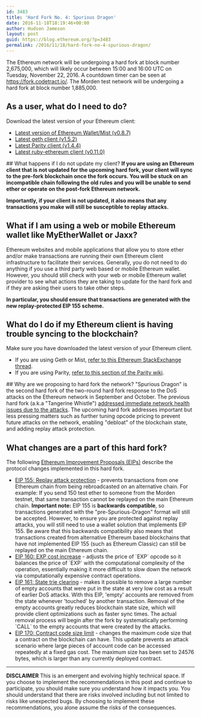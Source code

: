 ```yaml
---
id: 3483
title: 'Hard Fork No. 4: Spurious Dragon'
date: 2016-11-18T18:19:46+00:00
author: Hudson Jameson
layout: post
guid: https://blog.ethereum.org/?p=3483
permalink: /2016/11/18/hard-fork-no-4-spurious-dragon/
---
```

The Ethereum network will be undergoing a hard fork at block number 2,675,000, which will likely occur between 15:00 and 16:00 UTC on Tuesday, November 22, 2016. A countdown timer can be seen at <a href="https://fork.codetract.io/" target="_blank">https://fork.codetract.io/</a>. The Morden test network will be undergoing a hard fork at block number 1,885,000.

## As a user, what do I need to do?

<span style="font-weight: 400;">Download the latest version of your Ethereum client:</span>
<ul>
 	<li><a href="https://github.com/ethereum/mist/releases/latest" target="_blank">Latest version of Ethereum Wallet/Mist (v0.8.7)</a></li>
 	<li><a href="https://github.com/ethereum/go-ethereum/releases/latest" target="_blank">Latest geth client (v1.5.2)</a></li>
 	<li><a href="https://github.com/ethcore/parity/releases/latest" target="_blank">Latest Parity client (v1.4.4)</a></li>
 	<li><a href="https://github.com/cryptape/ruby-ethereum/releases/latest" target="_blank">Latest ruby-ethereum client (v0.11.0)</a></li>
</ul>
## What happens if I do not update my client?
<strong>If you are using an Ethereum client that is not updated for the upcoming hard fork, your client will sync to the pre-fork blockchain once the fork occurs. You will be stuck on an incompatible chain following the old rules and you will be unable to send ether or operate on the post-fork Ethereum network.</strong>

<strong>Importantly, if your client is not updated, it also means that any transactions you make will still be susceptible to replay attacks.</strong>

## What if I am using a web or mobile Ethereum wallet like MyEtherWallet or Jaxx?
Ethereum websites and mobile applications that allow you to store ether and/or make transactions are running their own Ethereum client infrastructure to facilitate their services. Generally, you do not need to do anything if you use a third party web based or mobile Ethereum wallet. However, you should still check with your web or mobile Ethereum wallet provider to see what actions they are taking to update for the hard fork and if they are asking their users to take other steps.

<strong>In particular, you should ensure that transactions are generated with the new replay-protected EIP 155 scheme.</strong>

## What do I do if my Ethereum client is having trouble syncing to the blockchain?
Make sure you have downloaded the latest version of your Ethereum client.
<ul>
 	<li>If you are using Geth or Mist, <a href="http://ethereum.stackexchange.com/questions/603/help-with-very-slow-mist-sync" target="_blank">refer to this Ethereum StackExchange thread</a>.</li>
 	<li>If you are using Parity, <a href="https://github.com/ethcore/parity/wiki/FAQ#what-can-i-do-when-parity-has-trouble-getting-in-sync" target="_blank">refer to this section of the Parity wiki</a>.</li>
</ul>
## Why are we proposing to hard fork the network?
"Spurious Dragon" is the second hard fork of the two-round hard fork response to the DoS attacks on the Ethereum network in September and October. The previous hard fork (a.k.a "Tangerine Whistle") <a href="https://blog.ethereum.org/2016/10/18/faq-upcoming-ethereum-hard-fork/" target="_blank">addressed immediate network health issues due to the attacks</a>. The upcoming hard fork addresses important but less pressing matters such as further tuning opcode pricing to prevent future attacks on the network, enabling "debloat" of the blockchain state, and adding replay attack protection.

## What changes are a part of this hard fork?
The following <a href="https://github.com/ethereum/EIPs" target="_blank">Ethereum Improvement Proposals (EIPs)</a> describe the protocol changes implemented in this hard fork.
<ul>
 	<li><a href="https://github.com/ethereum/EIPs/issues/155" target="_blank">EIP 155: Replay attack protection</a> - prevents transactions from one Ethereum chain from being rebroadcasted on an alternative chain. For example: If you send 150 test ether to someone from the Morden testnet, that same transaction cannot be replayed on the main Ethereum chain. <strong>Important note:</strong> EIP 155 is <strong>backwards compatible</strong>, so transactions generated with the "pre-Spurious-Dragon" format will still be accepted. However, to ensure you are protected against replay attacks, you will still need to use a wallet solution that implements EIP 155.
Be aware that this backwards compatibility also means that transactions created from alternative Ethereum based blockchains that have not implemented EIP 155 (such as Ethereum Classic) can still be replayed on the main Ethereum chain.</li>
 	<li><a href="https://github.com/ethereum/EIPs/issues/160" target="_blank">EIP 160: EXP cost increase</a> - adjusts the price of `EXP` opcode so it balances the price of `EXP` with the computational complexity of the operation, essentially making it more difficult to slow down the network via computationally expensive contract operations.</li>
 	<li><a href="https://github.com/ethereum/EIPs/issues/161" target="_blank">EIP 161: State trie clearing</a> - makes it possible to remove a large number of empty accounts that were put in the state at very low cost as a result of earlier DoS attacks. With this EIP, 'empty' accounts are removed from the state whenever 'touched' by another transaction. Removal of the empty accounts greatly reduces blockchain state size, which will provide client optimizations such as faster sync times. The actual removal process will begin after the fork by systematically performing `CALL` to the empty accounts that were created by the attacks.</li>
 	<li><a href="https://github.com/ethereum/EIPs/issues/170" target="_blank">EIP 170: Contract code size limit</a> - changes the maximum code size that a contract on the blockchain can have. This update prevents an attack scenario where large pieces of account code can be accessed repeatedly at a fixed gas cost. The maximum size has been set to 24576 bytes, which is larger than any currently deployed contract.</li>
</ul>

---

<strong>DISCLAIMER</strong>
This is an emergent and evolving highly technical space. If you choose to implement the recommendations in this post and continue to participate, you should make sure you understand how it impacts you. You should understand that there are risks involved including but not limited to risks like unexpected bugs. By choosing to implement these recommendations, you alone assume the risks of the consequences.
<div id="disqus_link_container"></div>
<script>jQuery(document).ready(function() { EthBlogUtils.display_disqus_link();});</script>